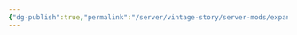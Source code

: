 ```yaml
---
{"dg-publish":true,"permalink":"/server/vintage-story/server-mods/expanded-molds-lite/","tags":["vs-potentially-outdated"]}
---
```


